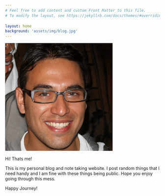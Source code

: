 ```yaml
---
# Feel free to add content and custom Front Matter to this file.
# To modify the layout, see https://jekyllrb.com/docs/themes/#overriding-theme-defaults

layout: home
background: 'assets/img/blog.jpg'
---
```


<img src='assets/img/Glenn2.jpg' width='350' height='350'>


Hi! Thats me!

This is my personal blog and note taking website. I post random things that I need handy and I am fine with these things being public. Hope you enjoy going through this mess.

Happy Journey!
